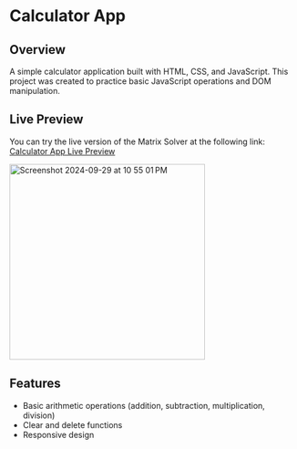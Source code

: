 # Calculator App

## Overview
A simple calculator application built with HTML, CSS, and JavaScript. This project was created to practice basic JavaScript operations and DOM manipulation.

## Live Preview
You can try the live version of the Matrix Solver at the following link: [Calculator App Live Preview](https://kingliban.github.io/Calculator/)

<img width="343" alt="Screenshot 2024-09-29 at 10 55 01 PM" src="https://github.com/user-attachments/assets/c2a84df1-e4e9-414e-a2e5-91e3678a754c">


## Features
- Basic arithmetic operations (addition, subtraction, multiplication, division)
- Clear and delete functions
- Responsive design

